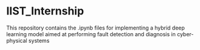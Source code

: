 # IIST_Internship
This repository contains the .ipynb files for implementing a hybrid deep learning model aimed at performing fault detection and diagnosis in cyber-physical systems
